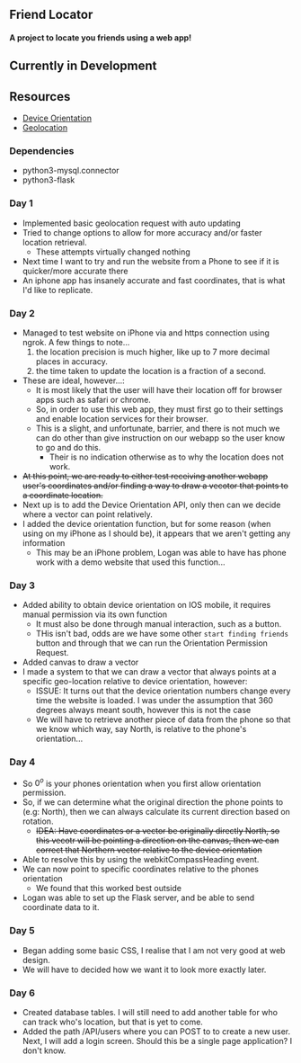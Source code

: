 ## Friend Locator 

#### A project to locate you friends using a web app! 

## Currently in Development

## Resources 

- [Device Orientation](https://developer.mozilla.org/en-US/docs/Web/API/Window/deviceorientation_event)
- [Geolocation](https://developer.mozilla.org/en-US/docs/Web/API/Geolocation_API)

### Dependencies
- python3-mysql.connector
- python3-flask


### Day 1 

- Implemented basic geolocation request with auto updating 
- Tried to change options to allow for more accuracy and/or faster location retrieval.
    - These attempts virtually changed nothing
- Next time I want to try and run the website from a Phone to see if it is quicker/more accurate there
- An iphone app has insanely accurate and fast coordinates, that is what I'd like to replicate.

### Day 2

- Managed to test website on iPhone via and https connection using ngrok. A few things to note...
    1. the location precision is much higher, like up to 7 more decimal places in accuracy.
    2. the time taken to update the location is a fraction of a second.
- These are ideal, however...:
    - It is most likely that the user will have their location off for browser apps such as safari or chrome. 
    - So, in order to use this web app, they must first go to their settings and enable location services for their browser.
    - This is a slight, and unfortunate, barrier, and there is not much we can do other than give instruction on our webapp so the user know to go and do this.
        - Their is no indication otherwise as to why the location does not work.
- ~~At this point, we are ready to either test receiving another webapp user's coordinates and/or finding a way to draw a vecotor that points to a coordinate location.~~
- Next up is to add the Device Orientation API, only then can we decide where a vector can point relatively.
- I added the device orientation function, but for some reason (when using on my iPhone as I should be), it appears that we aren't getting any information
    - This may be an iPhone problem, Logan was able to have has phone work with a demo website that used this function...

### Day 3 
- Added ability to obtain device orientation on IOS mobile, it requires manual permission via its own function
    - It must also be done through manual interaction, such as a button.
    - THis isn't bad, odds are we have some other `start finding friends` button and through that we can run the Orientation Permission Request.
- Added canvas to draw a vector 
- I made a system to that we can draw a vector that always points at a specific geo-location relative to device orientation, however:
    - ISSUE: It turns out that the device orientation numbers change every time the website is loaded. I was under the assumption that 360 degrees always meant south, however this is not the case
    - We will have to retrieve another piece of data from the phone so that we know which way, say North, is relative to the phone's orientation...

### Day 4 
- So $0^o$ is your phones orientation when you first allow orientation permission. 
- So, if we can determine what the original direction the phone points to (e.g: North), then we can always calculate its current direction based on rotation.
    - ~~IDEA: Have coordinates or a vector be originally directly North, so this vecotr will be pointing a direction on the canvas, then we can correct that Northern vector relative to the device orientation~~
- Able to resolve this by using the webkitCompassHeading event.
- We can now point to specific coordinates relative to the phones orientation 
    - We found that this worked best outside
- Logan was able to set up the Flask server, and be able to send coordinate data to it.

### Day 5 
- Began adding some basic CSS, I realise that I am not very good at web design. 
- We will have to decided how we want it to look more exactly later. 

### Day 6
- Created database tables. I will still need to add another table for who can track who's location, but that is yet to come.  
- Added the path /API/users where you can POST to to create a new user. Next, I will add a login screen. Should this be a single page application? I don't know.

